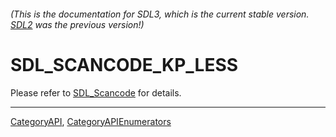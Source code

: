 ###### (This is the documentation for SDL3, which is the current stable version. [SDL2](https://wiki.libsdl.org/SDL2/) was the previous version!)
# SDL_SCANCODE_KP_LESS

Please refer to [SDL_Scancode](SDL_Scancode) for details.

----
[CategoryAPI](CategoryAPI), [CategoryAPIEnumerators](CategoryAPIEnumerators)

